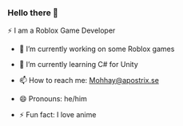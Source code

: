 ### Hello there 👋

⚡ I am a Roblox Game Developer

- 🔭 I’m currently working on some Roblox games

- 🌱 I’m currently learning C# for Unity

- 📫 How to reach me: Mohhay@apostrix.se

- 😄 Pronouns: he/him

- ⚡ Fun fact: I love anime
